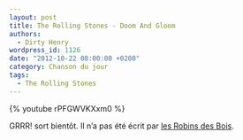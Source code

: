 ```yaml
---
layout: post
title: The Rolling Stones - Doom And Gloom
authors:
  - Dirty Henry
wordpress_id: 1126
date: "2012-10-22 08:00:00 +0200"
category: Chanson du jour
tags:
  - The Rolling Stones
---
```


{% youtube rPFGWVKXxm0 %}

GRRR! sort bientôt. Il n’a pas été écrit par [les Robins des Bois][1].

[1]: https://youtu.be/z0qW9P-uYfM "Extrait de RRRrrr!!!"
